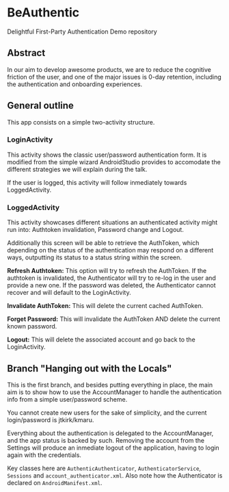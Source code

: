# BeAuthentic

Delightful First-Party Authentication Demo repository

## Abstract

In our aim to develop awesome products, we are to reduce the cognitive friction of the user, and one of the major issues is 0-day retention, including the authentication and onboarding experiences.

## General outline

This app consists on a simple two-activity structure.

### LoginActivity

This activity shows the classic user/password authentication form. It is modified from the simple wizard AndroidStudio provides to accomodate the different strategies we will explain during the talk.
 
If the user is logged, this activity will follow inmediately towards LoggedActivity.

### LoggedActivity

This activity showcases different situations an authenticated activity might run into: Authtoken invalidation, Password change and Logout. 

Additionally this screen will be able to retrieve the AuthToken, which depending on the status of the authentication may respond on a different ways,
outputting its status to a status string within the screen.
 
**Refresh Authtoken:** This option will try to refresh the AuthToken. If the authtoken is invalidated, the Authenticator will try to re-log in the user
 and provide a new one. If the password was deleted, the Authenticator cannot recover and will default to the LoginActivity. 
 
**Invalidate AuthToken:** This will delete the current cached AuthToken.

**Forget Password:** This will invalidate the AuthToken AND delete the current known password.

**Logout:** This will delete the associated account and go back to the LoginActivity.

## Branch "Hanging out with the Locals"

This is the first branch, and besides putting everything in place, the main aim is to show how to use the AccountManager to handle the authentication info
from a simple user/password scheme.

You cannot create new users for the sake of simplicity, and the current login/password is jtkirk/kmaru.
 
Everything about the authentication is delegated to the AccountManager, and the app status is backed by such. Removing the account from the Settings will
produce an inmediate logout of the application, having to login again with the credentials.

Key classes here are `AuthenticAuthenticator`, `AuthenticatorService`, `Sessions` and `account_authenticator.xml`. Also note how the Authenticator is declared
on `AndroidManifest.xml`.